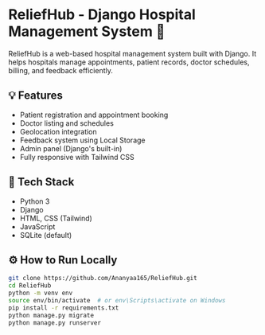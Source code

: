 # ReliefHub - Django Hospital Management System 🏥

ReliefHub is a web-based hospital management system built with Django. It helps hospitals manage appointments, patient records, doctor schedules, billing, and feedback efficiently.

## 💡 Features
- Patient registration and appointment booking
- Doctor listing and schedules
- Geolocation integration
- Feedback system using Local Storage
- Admin panel (Django's built-in)
- Fully responsive with Tailwind CSS

## 🚀 Tech Stack
- Python 3
- Django
- HTML, CSS (Tailwind)
- JavaScript
- SQLite (default)

## ⚙️ How to Run Locally
```bash
git clone https://github.com/Ananyaa165/ReliefHub.git
cd ReliefHub
python -m venv env
source env/bin/activate  # or env\Scripts\activate on Windows
pip install -r requirements.txt
python manage.py migrate
python manage.py runserver
